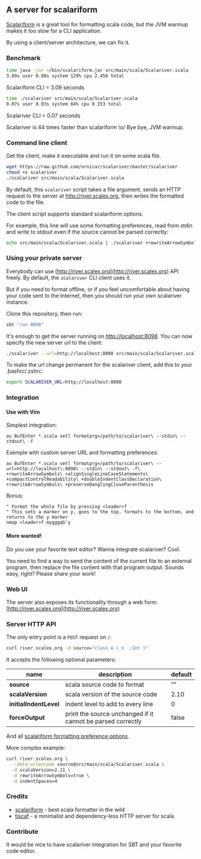 ## A server for scalariform

[Scalariform](https://github.com/mdr/scalariform) is a great tool for formatting scala code,
but the JVM warmup makes it too slow for a CLI application.

By using a client/server architecture, we can fix it.

### Benchmark

```sh
time java -jar ~/bin/scalariform.jar src/main/scala/Scalariver.scala
3.09s user 0.08s system 129% cpu 2.456 total
```
Scalariform CLI = 3.09 seconds

```sh
time ./scalariver src/main/scala/Scalariver.scala
0.07s user 0.03s system 84% cpu 0.153 total
```
Scalariver CLI = 0.07 seconds

Scalariver is 44 times faster than scalariform \o/ Bye bye, JVM warmup.

### Command line client

Get the client, make it executable and run it on some scala file.
```sh
wget https://raw.github.com/ornicar/scalariver/master/scalariver
chmod +x scalariver
./scalariver src/main/scala/Scalariver.scala
```

By default, this `scalariver` script takes a file argument,
sends an HTTP request to the server at http://river.scalex.org,
then writes the formatted code to the file.

The client script supports standard scalariform options.

For example, this line will use some formatting preferences, 
read from stdin and write to stdout even if 
the source cannot be parsed correctly:

```sh
echo src/main/scala/Scalariver.scala | ./scalariver +rewriteArrowSymbols --indentSpaces=4 --stdin --stdout -f
```

### Using your private server

Everybody can use [http://river.scalex.org](http://river.scalex.org) API freely.
By default, the `scalariver` CLI client uses it. 

But if you need to format offline, 
or if you feel uncomfortable about 
having your code sent to the Internet, 
then you should run your own scalariver instance.

Clone this repository, then run:

```sh
sbt "run 8098"
```

It's enough to get the server running on [http://localhost:8098](http://localhost:8098).
You can now specify the new server url to the client:

```sh
./scalariver --url=http://localhost:8098 src/main/scala/Scalariver.scala
```

To make the url change permanent for the scalariver client, add this to your .bashrc/.zshrc:
```sh
export SCALARIVER_URL=http://localhost:8098
```

### Integration

#### Use with Vim

Simplest integration:

```vim
au BufEnter *.scala setl formatprg=/path/to/scalariver\ --stdin\ --stdout\ -f
```

Exemple with custom server URL and formatting preferences:

```vim
au BufEnter *.scala setl formatprg=/path/to/scalariver\ --url=http://localhost\:8098\ --stdin\ --stdout\ -f\ +rewriteArrowSymbols\ +alignSingleLineCaseStatements\ +compactControlReadability\ +doubleIndentClassDeclaration\ +rewriteArrowSymbols\ +preserveDanglingCloseParenthesis
```

Bonus:

```vim
" Format the whole file by pressing <leader>f
" This sets a marker on y, goes to the top, formats to the bottom, and returns to the y marker
nmap <leader>f mygggqG'y
```

#### More wanted!

Do you use your favorite text editor? Wanna integrate scalariver? Cool.

You need to find a way to send the content of 
the current file to an external program,
then replace the file content with that program output.
Sounds easy, right? Please share your work!

### Web UI

The server also exposes its functionality through a web form: [http://river.scalex.org](http://river.scalex.org)

### Server HTTP API

The only entry point is a `POST` request on `/`.

```sh
curl river.scalex.org -d source="class A ( n  :Int )"
```

It accepts the following optional parameters:

name | description | default
--- | --- | ---
**source** | scala source code to format | ""
**scalaVersion** | scala version of the source code | 2.10
**initialIndentLevel** | indent level to add to every line | 0
**forceOutput** | print the source unchanged if it cannot be parsed correctly | false

And all [scalariform formatting preference options](https://github.com/mdr/scalariform#preferences).

More complex example:

```sh
curl river.scalex.org \
  --data-urlencode source@src/main/scala/Scalariver.scala \
  -d scalaVersion=2.11 \
  -d rewriteArrowSymbols=true \
  -d indentSpaces=4
```

### Credits

- [scalariform](https://github.com/mdr/scalariform) - best scala formatter in the wild
- [tiscaf](https://github.com/gnieh/tiscaf) - a minimalist and dependency-less HTTP server for scala

### Contribute

It would be nice to have scalariver integration for SBT and your favorite code editor.
